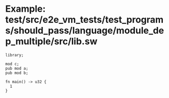 # Example: test/src/e2e_vm_tests/test_programs/should_pass/language/module_dep_multiple/src/lib.sw

```sway
library;

mod c;
pub mod a;
pub mod b;

fn main() -> u32 {
  1
}

```
